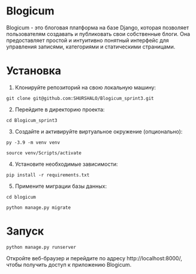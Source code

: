 # Blogicum
Blogicum - это блоговая платформа на базе Django, которая позволяет пользователям создавать и публиковать свои собственные блоги. Она предоставляет простой и интуитивно понятный интерфейс для управления записями, категориями и статическими страницами.

# Установка
1. Клонируйте репозиторий на свою локальную машину:
```
git clone git@github.com:SHURSHALO/Blogicum_sprint3.git
```
2. Перейдите в директорию проекта:
```
cd Blogicum_sprint3
```
3. Создайте и активируйте виртуальное окружение (опционально):
```
py -3.9 -m venv venv
```
```
source venv/Scripts/activate
```

4. Установите необходимые зависимости:
```
pip install -r requirements.txt
```
5. Примените миграции базы данных:
```
cd blogicum
```
```
python manage.py migrate
```
# Запуск
```
python manage.py runserver
```
Откройте веб-браузер и перейдите по адресу http://localhost:8000/, чтобы получить доступ к приложению Blogicum.
